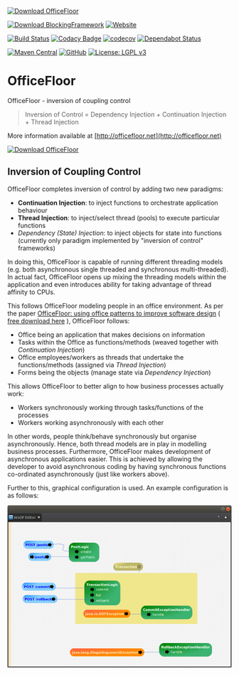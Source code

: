 [![Download OfficeFloor](https://a.fsdn.com/con/app/sf-download-button)](https://sourceforge.net/projects/officefloor/files/latest/download)

 [![Download BlockingFramework](https://img.shields.io/sourceforge/dm/officefloor.svg)](https://sourceforge.net/projects/officefloor/files/latest/download)
 [![Website](https://img.shields.io/website-up-down-green-red/http/officefloor.net.svg?label=http://officefloor.net)](http://officefloor.net)

 [![Build Status](https://travis-ci.org/officefloor/OfficeFloor.svg?branch=master)](https://travis-ci.org/officefloor/OfficeFloor)
 [![Codacy Badge](https://api.codacy.com/project/badge/Grade/48a33c29fe5c423fbba190010994925f)](https://www.codacy.com/app/daniel_77/OfficeFloor?utm_source=github.com&amp;utm_medium=referral&amp;utm_content=sagenschneider/OfficeFloor&amp;utm_campaign=Badge_Grade)
 [![codecov](https://codecov.io/gh/officefloor/OfficeFloor/branch/master/graph/badge.svg)](https://codecov.io/gh/officefloor/OfficeFloor)
 [![Dependabot Status](https://api.dependabot.com/badges/status?host=github&repo=officefloor/OfficeFloor)](https://dependabot.com)

 [![Maven Central](https://img.shields.io/maven-central/v/net.officefloor/officefloor.svg)](https://search.maven.org/search?q=a:officefloor)
 [![GitHub](https://img.shields.io/github/license/sagenschneider/OfficeFloor.svg)](http://officefloor.net/pricing.html)
 [![License: LGPL v3](https://img.shields.io/badge/License-LGPL%20v3-blue.svg)](http://officefloor.net/pricing.html)

# OfficeFloor

OfficeFloor - inversion of coupling control

> Inversion of Control = Dependency Injection + Continuation Injection + Thread Injection

More information available at [http://officefloor.net](http://officefloor.net)

[![Download OfficeFloor](https://a.fsdn.com/con/app/sf-download-button)](https://sourceforge.net/projects/officefloor/files/latest/download)

## Inversion of Coupling Control

OfficeFloor completes inversion of control by adding two new paradigms:

* **Continuation Injection**: to inject functions to orchestrate application behaviour
* **Thread Injection**: to inject/select thread (pools) to execute particular functions
* *Dependency (State) Injection*: to inject objects for state into functions (currently only paradigm implemented by "inversion of control" frameworks)
 
In doing this, OfficeFloor is capable of running different threading models (e.g. both asynchronous single threaded and synchronous multi-threaded).  In actual fact, OfficeFloor opens up mixing the threading models within the application and even introduces ability for taking advantage of thread affinity to CPUs.

This follows OfficeFloor modeling people in an office environment.  As per the paper [OfficeFloor: using office patterns to improve software design](http://doi.acm.org/10.1145/2739011.2739013) ( [free download here](http://www.officefloor.net/about.html) ), OfficeFloor follows:

* Office being an application that makes decisions on information
* Tasks within the Office as functions/methods (weaved together with *Continuation Injection*)
* Office employees/workers as threads that undertake the functions/methods (assigned via *Thread Injection*)
* Forms being the objects (manage state via *Dependency Injection*)

This allows OfficeFloor to better align to how business processes actually work:

* Workers synchronously working through tasks/functions of the processes
* Workers working asynchronously with each other

In other words, people think/behave synchronously but organise asynchronously.  Hence, both thread models are in play in modelling business processes.  Furthermore, OfficeFloor makes development of asynchronous applications easier.  This is achieved by allowing the developer to avoid asynchronous coding by having synchronous functions co-ordinated asynchronously (just like workers above).

Further to this, graphical configuration is used.  An example configuration is as follows:

![Graphical Configuration](officefloor/tutorials/TransactionHttpServer/src/site/resources/images/transaction-woof.png "OfficeFloor graphical configuration")
